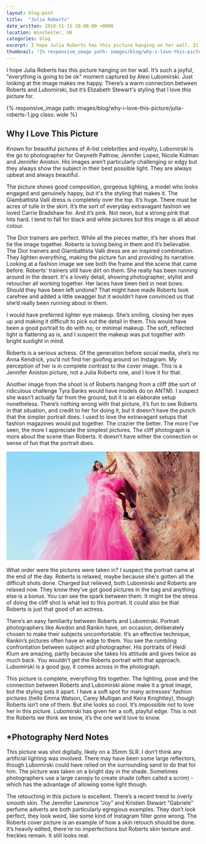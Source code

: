 ```yaml
---
layout: blog-post
title:  "Julia Roberts"
date_written: 2018-11-15 18:00:00 +0000
location: Winchester, UK
categories: blog
excerpt: I hope Julia Roberts has this picture hanging on her wall. It’s such a joyful, "everything is going to be ok" moment captured by Alexi Lubomirski. Just looking at the image makes me happy.
thumbnail: "{% responsive_image path: images/blog/why-i-love-this-picture/julia-roberts-1.jpg class: wide %}"
---
```

I hope Julia Roberts has this picture hanging on her wall. It’s such a joyful, "everything is going to be ok" moment captured by Alexi Lubomirski. Just looking at the image makes me happy. There’s a warm connection between Roberts and Lubomirski, but it’s Elizabeth Stewart's styling that I love this picture for.

{% responsive_image path: images/blog/why-i-love-this-picture/julia-roberts-1.jpg class: wide %}

## Why I Love This Picture
Known for beautiful pictures of A-list celebrities and royalty, Lubomirski is the go to photographer for Gwyneth Paltrow, Jennifer Lopez, Nicole Kidman and Jennifer Aniston. His images aren’t particularly challenging or edgy but they always show the subject in their best possible light. They are always upbeat and always beautiful.

The picture shows good composition, gorgeous lighting, a model who looks engaged and genuinely happy, but it's the styling that makes it. The Giambattista Valli dress is completely over the top. It’s huge. There must be acres of tulle in the skirt. It’s the sort of everyday extravagant fashion we loved Carrie Bradshaw for. And it’s pink. Not neon, but a strong pink that hits hard. I tend to fall for black and white pictures but this image is all about colour.

The Dior trainers are perfect. While all the pieces matter, it’s her shoes that tie the image together. Roberts is loving being in them and it’s believable. The Dior trainers and Giambattista Valli dress are an inspired combination. They lighten everything, making the picture fun and providing its narrative. Looking at a fashion image we see both the frame and the scene that came before. Roberts' trainers still have dirt on them. She really has been running around in the desert. It's a lovely detail, showing photographer, stylist and retoucher all working together. Her laces have been tied in neat bows. Should they have been left undone? That might have made Roberts look carefree and added a little swagger but it wouldn’t have convinced us that she’d really been running about in them.

I would have preferred lighter eye makeup. She’s smiling, closing her eyes up and making it difficult to pick out the detail in them. This would have been a good portrait to do with no, or minimal makeup. The soft, reflected light is flattering as is, and I suspect the makeup was put together with bright sunlight in mind.

Roberts is a serious actress. Of the generation before social media, she’s no Anna Kendrick, you’d not find her goofing around on Instagram. My perception of her is in complete contrast to the cover image. This is a Jennifer Aniston picture, not a Julia Roberts one, and I love it for that.

Another image from the shoot is of Roberts hanging from a cliff (the sort of ridiculous challenge Tyra Banks would have models do on ANTM). I suspect she wasn’t actually far from the ground, but it is an elaborate setup nonetheless. There’s nothing wrong with that picture, it’s fun to see Roberts in that situation, and credit to her for doing it, but it doesn’t have the punch that the simpler portrait does. I used to love the extravagant setups that fashion magazines would put together. The crazier the better. The more I’ve seen, the more I appreciate the simplest pictures. The cliff photograph is more about the scene than Roberts. It doesn’t have either the connection or sense of fun that the portrait does.

![Photographer: Alexi Lubomirski, Model: Julia Roberts.](/images/blog/why-i-love-this-picture/julia-roberts-2.jpg "Photographer: Alexi Lubomirski, Model: Julia Roberts.")

What order were the pictures were taken in? I suspect the portrait came at the end of the day. Roberts is relaxed, maybe because she's gotten all the difficult shots done. Charged but relieved, both Lubomirski and Roberts are relaxed now. They know they’ve got good pictures in the bag and anything else is a bonus. You can see the spark between them. It might be the stress of doing the cliff shot is what led to this portrait. It could also be that Roberts is just that good of an actress.

There’s an easy familiarity between Roberts and Lubomirski. Portrait photographers like Avedon and Rankin have, on occasion, deliberately chosen to make their subjects uncomfortable. It’s an effective technique, Rankin’s pictures often have an edge to them. You see the rumbling confrontation between subject and photographer. His portraits of Heidi Klum are amazing, partly because she takes his attitude and gives twice as much back. You wouldn’t get the Roberts portrait with that approach. Lubomirski is a good guy, it comes across in the photograph.

This picture is complete, everything fits together. The lighting, pose and the connection between Roberts and Lubomirski alone make it a great image, but the styling sets it apart. I have a soft spot for many actresses' fashion pictures (hello Emma Watson, Carey Mulligan and Keira Knightley), though Roberts isn’t one of them. But she looks so cool. It’s impossible not to love her in this picture. Lubomirski has given her a soft, playful edge. This is not the Roberts we think we know, it’s the one we’d love to know.

## \*Photography Nerd Notes
This picture was shot digitally, likely on a 35mm SLR. I don’t think any artificial lighting was involved. There may have been some large reflectors, though Lubomirski could have relied on the surrounding sand to do that for him. The picture was taken on a bright day in the shade. Sometimes photographers use a large canopy to create shade (often called a scrim) - which has the advantage of allowing some light though.

The retouching in this picture is excellent. There’s a recent trend to overly smooth skin. The Jennifer Lawrence “Joy” and Kristien Stewart “Gabriele” perfume adverts are both particularly egregious examples. They don’t look perfect, they look weird, like some kind of Instagram filter gone wrong. The Roberts cover picture is an example of how a skin retouch should be done. It’s heavily edited, there're no imperfections but Roberts skin texture and freckles remain. It still looks real.
